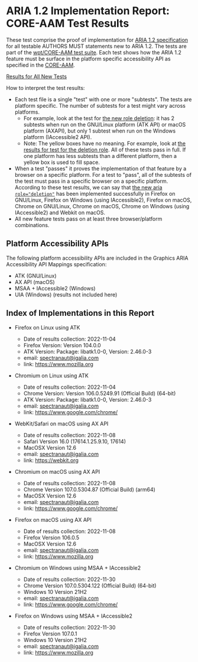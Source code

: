 ARIA 1.2 Implementation Report: CORE-AAM Test Results
=====================================================

These test comprise the proof of implementation for [ARIA 1.2 specification](https://www.w3.org/TR/wai-aria-1.2/) for all testable AUTHORS MUST statements new to ARIA 1.2. The tests are part of the [wpt/CORE-AAM test suite](https://github.com/web-platform-tests/wpt/tree/master/core-aam). Each test shows how the ARIA 1.2 feature must be surface in the platform specific accessibility API as specified in the [CORE-AAM](https://www.w3.org/TR/core-aam-1.2/).

[Results for All New Tests](all.html)

How to interpret the test results:
* Each test file is a single "test" with one or more "subtests". The tests are platform specific. The number of subtests for a test might vary across platforms.
   * For example, look at the test for [the new role deletion](https://github.com/web-platform-tests/wpt/blob/master/core-aam/deletion-manual.html): it has 2 subtests when run on the GNU/Linux platform (ATK API) or macOS platform (AXAPI), but only 1 subtest when run on the Windows platform (IAccessible2 API).
   * Note: The yellow boxes have no meaning. For example, look at [the results for test for the deletion role](https://spectranaut.github.io/test-results/core-aam-1.2/all#test-file-3). All of these tests pass in full. If one platform has less subtests than a different platform, then a yellow box is used to fill space.
* When a test "passes" it proves the implementation of that feature by a browser on a specific platform. For a test to "pass", all of the subtests of the test must pass in a specific browser on a specific platform. According to these test results, we can say that [the new aria `role="deletion"`](https://spectranaut.github.io/test-results/core-aam-1.2/all#test-file-3) has been implemented successfully in Firefox on GNU/Linux, Firefox on Windows (using IAccessible2), Firefox on macOS, Chrome on GNU/Linux, Chrome on macOS, Chrome on Windows (using IAccessible2) and Webkit on macOS.
* All new feature tests pass on at least three browser/platform combinations.

Platform Accessibility APIs
---------------------------

The following platform accessibility APIs are included in the Graphics ARIA
Accessibility API Mappings specification:

* ATK (GNU/Linux)
* AX API (macOS)
* MSAA + IAccessible2 (Windows)
* UIA (Windows) (results not included here)

Index of Implementations in this Report
---------------------------------------

* Firefox on Linux using ATK
  * Date of results collection: 2022-11-04
  * Firefox Version: Version 104.0.0
  * ATK Version: Package: libatk1.0-0, Version: 2.46.0-3
  * email: spectranaut@igalia.com
  * link: <https://www.mozilla.org>

* Chromium on Linux using ATK
  * Date of results collection: 2022-11-04
  * Chrome Version: Version 106.0.5249.91 (Official Build) (64-bit)
  * ATK Version: Package: libatk1.0-0, Version: 2.46.0-3
  * email: spectranaut@igalia.com
  * link: <https://www.google.com/chrome/>

* WebKit/Safari on macOS using AX API
  * Date of results collection: 2022-11-08
  * Safari Version 16.0 (17614.1.25.9.10, 17614)
  * MacOSX Version 12.6
  * email: spectranaut@igalia.com
  * link: <https://webkit.org>

* Chromium on macOS using AX API
  * Date of results collection: 2022-11-08
  * Chrome Version 107.0.5304.87 (Official Build) (arm64)
  * MacOSX Version 12.6
  * email: spectranaut@igalia.com
  * link: <https://www.google.com/chrome/>

* Firefox on macOS using AX API
  * Date of results collection: 2022-11-08
  * Firefox Version 106.0.5
  * MacOSX Version 12.6
  * email: spectranaut@igalia.com
  * link: <https://www.mozilla.org>

* Chromium on Windows using MSAA + IAccessible2
  * Date of results collection: 2022-11-30
  * Chrome Version 107.0.5304.122 (Official Build) (64-bit)
  * Windows 10 Version 21H2
  * email: spectranaut@igalia.com
  * link: <https://www.google.com/chrome/>

* Firefox on Windows using MSAA + IAccessible2
  * Date of results collection: 2022-11-30
  * Firefox Version 107.0.1
  * Windows 10 Version 21H2
  * email: spectranaut@igalia.com
  * link: <https://www.mozilla.org>
